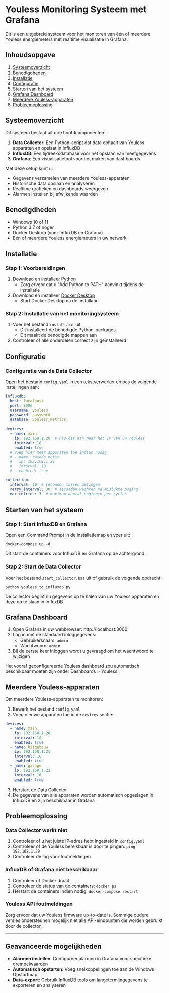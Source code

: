 # Youless Monitoring Systeem met Grafana

Dit is een uitgebreid systeem voor het monitoren van één of meerdere Youless energiemeters met realtime visualisatie in Grafana.

## Inhoudsopgave
1. [Systeemoverzicht](#systeemoverzicht)
2. [Benodigdheden](#benodigdheden)
3. [Installatie](#installatie)
4. [Configuratie](#configuratie)
5. [Starten van het systeem](#starten-van-het-systeem)
6. [Grafana Dashboard](#grafana-dashboard)
7. [Meerdere Youless-apparaten](#meerdere-youless-apparaten)
8. [Probleemoplossing](#probleemoplossing)

## Systeemoverzicht

Dit systeem bestaat uit drie hoofdcomponenten:

1. **Data Collector**: Een Python-script dat data ophaalt van Youless apparaten en opslaat in InfluxDB
2. **InfluxDB**: Een tijdreeksdatabase voor het opslaan van meetgegevens
3. **Grafana**: Een visualisatietool voor het maken van dashboards

Met deze setup kunt u:
- Gegevens verzamelen van meerdere Youless-apparaten
- Historische data opslaan en analyseren
- Realtime grafieken en dashboards weergeven
- Alarmen instellen bij afwijkende waarden

## Benodigdheden

- Windows 10 of 11
- Python 3.7 of hoger
- Docker Desktop (voor InfluxDB en Grafana)
- Eén of meerdere Youless energiemeters in uw netwerk

## Installatie

### Stap 1: Voorbereidingen

1. Download en installeer [Python](https://www.python.org/downloads/windows/)
   - Zorg ervoor dat u "Add Python to PATH" aanvinkt tijdens de installatie
2. Download en installeer [Docker Desktop](https://www.docker.com/products/docker-desktop/)
   - Start Docker Desktop na de installatie

### Stap 2: Installatie van het monitoringsysteem

1. Voer het bestand `install.bat` uit
   - Dit installeert de benodigde Python-packages
   - Dit maakt de benodigde mappen aan
2. Controleer of alle onderdelen correct zijn geïnstalleerd

## Configuratie

### Configuratie van de Data Collector

Open het bestand `config.yaml` in een tekstverwerker en pas de volgende instellingen aan:

```yaml
influxdb:
  host: localhost
  port: 8086
  username: youless
  password: password
  database: youless_metrics

devices:
  - name: main
    ip: 192.168.1.20  # Pas dit aan naar het IP van uw Youless
    interval: 10
    enabled: true
  # Voeg hier meer apparaten toe indien nodig
  # - name: tweede_meter
  #   ip: 192.168.1.21
  #   interval: 10
  #   enabled: true

collection:
  interval: 10  # seconden tussen metingen
  retry_interval: 30  # seconden wachten na mislukte poging
  max_retries: 3  # maximum aantal pogingen per cyclus
```

## Starten van het systeem

### Stap 1: Start InfluxDB en Grafana

Open een Command Prompt in de installatiemap en voer uit:

```
docker-compose up -d
```

Dit start de containers voor InfluxDB en Grafana op de achtergrond.

### Stap 2: Start de Data Collector

Voer het bestand `start_collector.bat` uit of gebruik de volgende opdracht:

```
python youless_to_influxdb.py
```

De collector begint nu gegevens op te halen van uw Youless apparaten en deze op te slaan in InfluxDB.

## Grafana Dashboard

1. Open Grafana in uw webbrowser: http://localhost:3000
2. Log in met de standaard inloggegevens:
   - Gebruikersnaam: `admin`
   - Wachtwoord: `admin`
3. Bij de eerste keer inloggen wordt u gevraagd om het wachtwoord te wijzigen

Het vooraf geconfigureerde Youless dashboard zou automatisch beschikbaar moeten zijn onder Dashboards > Youless.

## Meerdere Youless-apparaten

Om meerdere Youless-apparaten te monitoren:

1. Bewerk het bestand `config.yaml`
2. Voeg nieuwe apparaten toe in de `devices` sectie:

```yaml
devices:
  - name: main
    ip: 192.168.1.20
    interval: 10
    enabled: true
  - name: bijgebouw
    ip: 192.168.1.21
    interval: 10
    enabled: true
  - name: garage
    ip: 192.168.1.22
    interval: 10
    enabled: true
```

3. Herstart de Data Collector
4. De gegevens van alle apparaten worden automatisch opgeslagen in InfluxDB en zijn beschikbaar in Grafana

## Probleemoplossing

### Data Collector werkt niet

1. Controleer of u het juiste IP-adres hebt ingesteld in `config.yaml`
2. Controleer of de Youless bereikbaar is door te pingen: `ping 192.168.1.20`
3. Controleer de log voor foutmeldingen

### InfluxDB of Grafana niet beschikbaar

1. Controleer of Docker draait
2. Controleer de status van de containers: `docker ps`
3. Herstart de containers indien nodig: `docker-compose restart`

### Youless API foutmeldingen

Zorg ervoor dat uw Youless firmware up-to-date is. Sommige oudere versies ondersteunen mogelijk niet alle API-eindpunten die worden gebruikt door de collector.

---

## Geavanceerde mogelijkheden

- **Alarmen instellen**: Configureer alarmen in Grafana voor specifieke drempelwaarden
- **Automatisch opstarten**: Voeg snelkoppelingen toe aan de Windows Opstartmap
- **Data-export**: Gebruik InfluxDB tools om langetermijngegevens te exporteren en analyseren